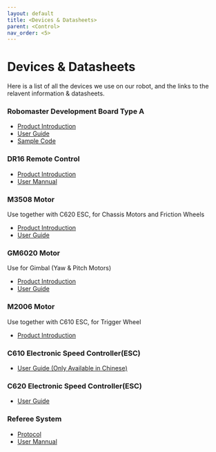 ```yaml
---
layout: default
title: <Devices & Datasheets>
parent: <Control>
nav_order: <5>
---
```

# Devices & Datasheets
Here is a list of all the devices we use on our robot, and the links to the relavent information & datasheets.
  
### Robomaster Development Board Type A
- [Product Introduction](https://www.robomaster.com/en-US/products/components/general/development-board)
- [User Guide](https://rm-static.djicdn.com/tem/RoboMaster%20Development%20Board%20Type%20A%20User%20Guide.pdf)
- [Sample Code](https://github.com/RoboMaster/DevelopmentBoard-Examples)
  
### DR16 Remote Control
- [Product Introduction](https://www.robomaster.com/en-US/products/components/detail/1837)
- [User Mannual](http://dl.djicdn.com/downloads/dt7/en/DT7&DR16_RC_System_User_Manual_v2.00_en.pdf)
  
### M3508 Motor
Use together with C620 ESC, for Chassis Motors and Friction Wheels
- [Product Introduction](https://www.robomaster.com/en-US/products/components/general/M3508)
- [User Guide](https://rm-static.djicdn.com/tem/17348/RoboMaster%20M3508%20P19%20Brushless%20DC%20Gear%20Motor%20V1.0.pdf)

### GM6020 Motor
Use for Gimbal (Yaw & Pitch Motors)
- [Product Introduction](https://www.robomaster.com/en-US/products/components/general/gm6020#specs)
- [User Guide](https://rm-static.djicdn.com/tem/17348/RoboMaster%20GM6020%20Brushless%20DC%20Motor%20User%20Guide.pdf)
  
### M2006 Motor
Use together with C610 ESC, for Trigger Wheel 
- [Product Introduction](https://www.robomaster.com/en-US/products/components/detail/1277)

### C610 Electronic Speed Controller(ESC)
- [User Guide (Only Available in Chinese)](https://rm-static.djicdn.com/tem/RM%20C610%E6%97%A0%E5%88%B7%E7%94%B5%E6%9C%BA%E8%B0%83%E9%80%9F%E5%99%A8%E4%BD%BF%E7%94%A8%E8%AF%B4%E6%98%8E%20%E5%8F%91%E5%B8%83%E7%89%88.pdf)
  
### C620 Electronic Speed Controller(ESC)
- [User Guide](https://rm-static.djicdn.com/tem/17348/RoboMaster%20C620%20Brushless%20DC%20Motor%20Speed%20Controller%20V1.01.pdf)
  
### Referee System
- [Protocol](https://rm-static.djicdn.com/tem/17348/RoboMaster_Referee_System_Serial_Port_Protocol_Appendix_V1_3.pdf)
- [User Mannual](https://rm-static.djicdn.com/tem/17348/RoboMaster%20Referee%20System%20User%20Manual%20V1.3.pdf)
